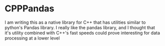 # CPPPandas

I am writing this as a native library for C++ that has utilities similar to 
python's Pandas library. I really like the pandas library, and I thought that
it's utility combined with C++'s fast speeds could prove interesting for data
processing at a lower level